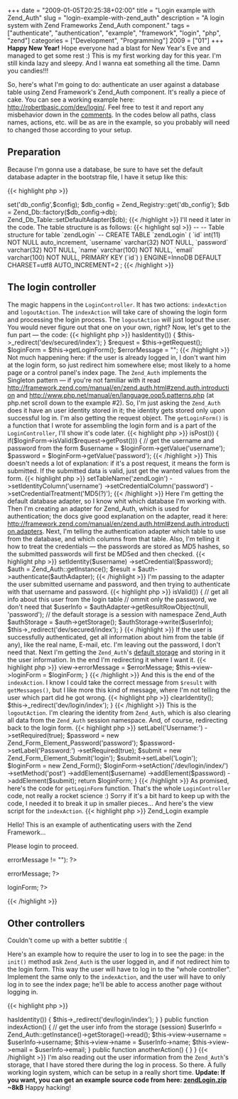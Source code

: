 +++
date = "2009-01-05T20:25:38+02:00"
title = "Login example with Zend_Auth"
slug = "login-example-with-zend_auth"
description = "A login system with Zend Frameworks Zend_Auth component."
tags = ["authenticate", "authentication", "example", "framework", "login", "php", "zend"]
categories = ["Development", "Programming"]
2009 = ["01"]
+++
<strong>Happy New Year!</strong> Hope everyone had a blast for New Year's Eve and managed to get some rest :) This is my first working day for this year. I'm still kinda lazy and sleepy. And I wanna eat something all the time. Damn you candies!!!

So, here's what I'm going to do: authenticate an user against a database table using Zend Framework's Zend_Auth component. It's really a piece of cake. You can see a working example here: <a href="http://robertbasic.com/dev/login/">http://robertbasic.com/dev/login/</a>. Feel free to test it and report any misbehavior down in the <a href="http://robertbasic.com/blog/login-example-with-zend_authlogin-example-with-zend_auth/#comments">comments</a>. In the codes below all paths, class names, actions, etc. will be as are in the example, so you probably will need to changed those according to your setup.

<h2>Preparation</h2>

Because I'm gonna use a database, be sure to have set the default database adapter in the bootstrap file, I have it setup like this:

{{< highlight php >}}
<?php
$config = new Zend_Config_Ini('../application/dev/config/db_config.ini', 'offline');
$registry = Zend_Registry::getInstance();
$registry->set('db_config',$config);
$db_config = Zend_Registry::get('db_config');
$db = Zend_Db::factory($db_config->db);
Zend_Db_Table::setDefaultAdapter($db);
{{< /highlight >}}

I'll need it later in the code. The table structure is as follows:

{{< highlight sql >}}
--
-- Table structure for table `zendLogin`
--

CREATE TABLE `zendLogin` (
  `id` int(11) NOT NULL auto_increment,
  `username` varchar(32) NOT NULL,
  `password` varchar(32) NOT NULL,
  `name` varchar(100) NOT NULL,
  `email` varchar(100) NOT NULL,
  PRIMARY KEY  (`id`)
) ENGINE=InnoDB  DEFAULT CHARSET=utf8 AUTO_INCREMENT=2 ;
{{< /highlight >}}

<!--more-->

<h2>The login controller</h2>

The magic happens in the <code>LoginController</code>. It has two actions: <code>indexAction</code> and <code>logoutAction</code>. The <code>indexAction</code> will take care of showing the login form and processing the login process. The <code>logoutAction</code> will just logout the user. You would never figure out that one on your own, right?

Now, let's get to the fun part &#151; the code:

{{< highlight php >}}
<?php
class Dev_LoginController extends Zend_Controller_Action
{
    public function indexAction()
    {
        // If we're already logged in, just redirect
        if(Zend_Auth::getInstance()->hasIdentity())
        {
            $this->_redirect('dev/secured/index');
        }

        $request = $this->getRequest();
        $loginForm = $this->getLoginForm();

        $errorMessage = "";
{{< /highlight >}}

Not much happening here: if the user is already logged in, I don't want him at the login form, so just redirect him somewhere else; most likely to a home page or a control panel's index page.

The <code>Zend_Auth</code> implements the Singleton pattern &#151; if you're not familiar with it read <a href="http://framework.zend.com/manual/en/zend.auth.html#zend.auth.introduction">http://framework.zend.com/manual/en/zend.auth.html#zend.auth.introduction</a> and <a href="http://www.php.net/manual/en/language.oop5.patterns.php">http://www.php.net/manual/en/language.oop5.patterns.php</a> (at php.net scroll down to the example #2).

So, I'm just asking the <code>Zend_Auth</code> does it have an user identity stored in it; the identity gets stored only upon successful log in. I'm also getting the request object. The <code>getLoginForm()</code> is a function that I wrote for assembling the login form and is a part of the <code>LoginController</code>, I'll show it's code later.

{{< highlight php >}}
<?php
if($request->isPost())
{
    if($loginForm->isValid($request->getPost()))
    {
        // get the username and password from the form
        $username = $loginForm->getValue('username');
        $password = $loginForm->getValue('password');
{{< /highlight >}}

This doesn't needs a lot of explanation: if it's a post request, it means the form is submitted. If the submitted data is valid, just get the wanted values from the form.

{{< highlight php >}}
<?php
        $dbAdapter = Zend_Db_Table::getDefaultAdapter();
        $authAdapter = new Zend_Auth_Adapter_DbTable($dbAdapter);

        $authAdapter->setTableName('zendLogin')
                    ->setIdentityColumn('username')
                    ->setCredentialColumn('password')
                    ->setCredentialTreatment('MD5(?)');
{{< /highlight >}}

Here I'm getting the default database adapter, so I know whit which database I'm working with. Then I'm creating an adapter for Zend_Auth, which is used for authentication; the docs give good explanation on the adapter, read it here: <a href="http://framework.zend.com/manual/en/zend.auth.html#zend.auth.introduction.adapters">http://framework.zend.com/manual/en/zend.auth.html#zend.auth.introduction.adapters</a>.

Next, I'm telling the authentication adapter which table to use from the database, and which columns from that table. Also, I'm telling it how to treat the credentials &#151; the passwords are stored as MD5 hashes, so the submitted passwords will first be MD5ed and then checked.

{{< highlight php >}}
<?php
        // pass to the adapter the submitted username and password
        $authAdapter->setIdentity($username)
                    ->setCredential($password);

        $auth = Zend_Auth::getInstance();
        $result = $auth->authenticate($authAdapter);
{{< /highlight >}}

I'm passing to the adapter the user submitted username and password, and then trying to authenticate with that username and password.

{{< highlight php >}}
<?php
        // is the user a valid one?
        if($result->isValid())
        {
            // get all info about this user from the login table
            // ommit only the password, we don't need that
            $userInfo = $authAdapter->getResultRowObject(null, 'password');

            // the default storage is a session with namespace Zend_Auth
            $authStorage = $auth->getStorage();
            $authStorage->write($userInfo);

            $this->_redirect('dev/secured/index');
        }
{{< /highlight >}}

If the user is successfully authenticated, get all information about him from the table (if any), like the real name, E-mail, etc. I'm leaving out the password, I don't need that. Next I'm getting the <code>Zend_Auth</code>'s <a href="http://framework.zend.com/manual/en/zend.auth.html#zend.auth.introduction.persistence.default">default storage</a> and storing in it the user information. In the end I'm redirecting it where I want it.

{{< highlight php >}}
<?php
else
{
    $errorMessage = "Wrong username or password provided. Please try again.";
}
}
}
$this->view->errorMessage = $errorMessage;
$this->view->loginForm = $loginForm;
}
{{< /highlight >}}

And this is the end of the <code>indexAction</code>. I know I could take the correct message from <code>$result</code> with <code>getMessages()</code>, but I like more this kind of message, where I'm not telling the user which part did he got wrong.

{{< highlight php >}}
<?php
public function logoutAction()
{
    // clear everything - session is cleared also!
    Zend_Auth::getInstance()->clearIdentity();
    $this->_redirect('dev/login/index');
}
{{< /highlight >}}

This is the <code>logoutAction</code>. I'm clearing the identity from <code>Zend_Auth</code>, which is also clearing all data from the <code>Zend_Auth</code> session namespace. And, of course, redirecting back to the login form.

{{< highlight php >}}
<?php
protected function getLoginForm()
{
    $username = new Zend_Form_Element_Text('username');
    $username->setLabel('Username:')
            ->setRequired(true);

    $password = new Zend_Form_Element_Password('password');
    $password->setLabel('Password:')
            ->setRequired(true);

    $submit = new Zend_Form_Element_Submit('login');
    $submit->setLabel('Login');

    $loginForm = new Zend_Form();
    $loginForm->setAction('/dev/login/index/')
            ->setMethod('post')
            ->addElement($username)
            ->addElement($password)
            ->addElement($submit);

    return $loginForm;
}
{{< /highlight >}}

As promised, here's the code for <code>getLoginForm</code> function. That's the whole <code>LoginController</code> code, not really a rocket science :) Sorry if it's a bit hard to keep up with the code, I needed it to break it up in smaller pieces...

And here's the view script for the <code>indexAction</code>.

{{< highlight php >}}
<?php
<h2>Zend_Login example</h2>

<p>
Hello! This is an example of authenticating users with the Zend Framework...
</p>

<p>Please login to proceed.</p>

<?php if($this->errorMessage != ""): ?>
<p class="error"><?= $this->errorMessage; ?></p>
<?php endif; ?>

<?= $this->loginForm; ?>
{{< /highlight >}}

<h2>Other controllers</h2>

Couldn't come up with a better subtitle :(

Here's an example how to require the user to log in to see the page: in the <code>init()</code> method ask <code>Zend_Auth</code> is the user logged in, and if not redirect him to the login form. This way the user will have to log in to the "whole controller". Implement the same only to the <code>indexAction</code>, and the user will have to only log in to see the index page; he'll be able to access another page without logging in. 

{{< highlight php >}}
<?php
class Dev_SecuredController extends Zend_Controller_Action
{
    function init()
    {
        // if not logged in, redirect to login form
        if(!Zend_Auth::getInstance()->hasIdentity())
        {
            $this->_redirect('dev/login/index');
        }
    }

    public function indexAction()
    {
        // get the user info from the storage (session)
        $userInfo = Zend_Auth::getInstance()->getStorage()->read();

        $this->view->username = $userInfo->username;
        $this->view->name = $userInfo->name;
        $this->view->email = $userInfo->email;
    }

    public function anotherAction()
    {
    }
}
{{< /highlight >}}

I'm also reading out the user information from the <code>Zend_Auth</code>'s storage, that I have stored there during the log in process.

So there. A fully working login system, which can be setup in a really short time.

<strong>Update: If you want, you can get an example source code from here: <a href="http://robertbasic.com/downloads/zendLogin.zip">zendLogin.zip</a> ~8kB</strong>

Happy hacking!
